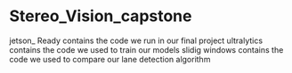 # Stereo_Vision_capstone
jetson_ Ready contains the code we run in our final project
ultralytics contains the code we used to train our models
slidig windows contains the code we used to compare our lane detection algorithm
